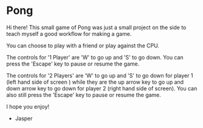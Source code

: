 # Pong

Hi there! This small game of Pong was just a small project on the side to teach myself a good workflow for making a game. 

You can choose to play with a friend or play against the CPU. 

The controls for '1 Player' are 'W' to go up and 'S'  to go down. You can press the 'Escape' key to pause or resume the game. 

The controls for '2 Players' are 'W' to go up and 'S' to go down for player 1 (left hand side of screen ) while they are the up arrow key 
to go up and down arrow key to go down for player 2 (right hand side of screen). You can also still press the 'Escape' key to pause or 
resume the game. 

I hope you enjoy! 

- Jasper 
